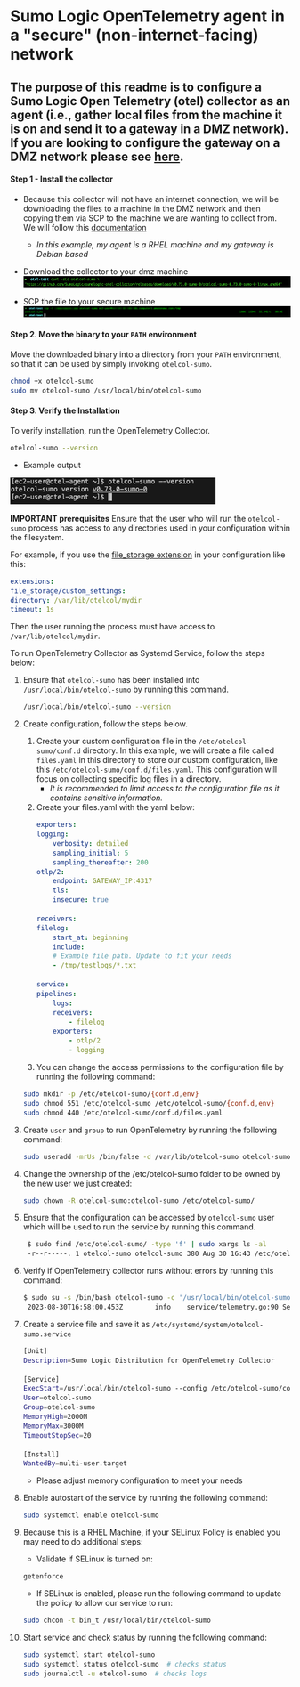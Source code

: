 # Sumo Logic OpenTelemetry agent in a "secure" (non-internet-facing) network

## The purpose of this readme is to configure a Sumo Logic Open Telemetry (otel) collector as an agent (i.e., gather local files from the machine it is on and send it to a gateway in a DMZ network). If you are looking to configure the gateway on a DMZ network please see [here](/gateway-config.md). 

#### Step 1 - Install the collector
- Because this collector will not have an internet connection, we will be downloading the files to a machine in the DMZ network and then copying them via SCP to the machine we are wanting to collect from. We will follow this [documentation](https://help.sumologic.com/docs/send-data/opentelemetry-collector/install-collector-linux/#manual-step-by-step-installation)
    - *In this example, my agent is a RHEL machine and my gateway is Debian based* 

- Download the collector to your dmz machine
![curl](screenshots/agent/curl-command.png)

- SCP the file to your secure machine 
![scp](screenshots/agent/scp.png)

#### Step 2. Move the binary to your `PATH` environment

Move the downloaded binary into a directory from your `PATH` environment, so that it can be used by simply invoking `otelcol-sumo`.

```bash
chmod +x otelcol-sumo
sudo mv otelcol-sumo /usr/local/bin/otelcol-sumo
```

#### Step 3. Verify the Installation

To verify installation, run the OpenTelemetry Collector.

```bash
otelcol-sumo --version
```
- Example output

![example-version](screenshots/agent/version.png)

**IMPORTANT prerequisites**
Ensure that the user who will run the `otelcol-sumo` process has access to any directories used in your configuration within the filesystem.

For example, if you use the [file_storage extension](https://github.com/open-telemetry/opentelemetry-collector-contrib/tree/main/extension/storage/filestorage) in your configuration like this:

```yaml
extensions:
file_storage/custom_settings:
directory: /var/lib/otelcol/mydir
timeout: 1s
```

Then the user running the process must have access to `/var/lib/otelcol/mydir`.

To run OpenTelemetry Collector as Systemd Service, follow the steps below:

1. Ensure that `otelcol-sumo` has been installed into `/usr/local/bin/otelcol-sumo` by running this command.
   ```bash
   /usr/local/bin/otelcol-sumo --version
   ```
1. Create configuration, follow the steps below.
   1. Create your custom configuration file in the `/etc/otelcol-sumo/conf.d` directory. In this example, we will create a file called `files.yaml` in this directory to store our custom configuration, like this `/etc/otelcol-sumo/conf.d/files.yaml`. This configuration will focus on collecting specific log files in a directory. 
        - *It is recommended to limit access to the configuration file as it contains sensitive information.*
    1. Create your files.yaml with the yaml below: 
        ```yaml 
        exporters:
        logging:
            verbosity: detailed
            sampling_initial: 5
            sampling_thereafter: 200
        otlp/2:
            endpoint: GATEWAY_IP:4317
            tls:
            insecure: true

        receivers:
        filelog:
            start_at: beginning
            include:
            # Example file path. Update to fit your needs
            - /tmp/testlogs/*.txt

        service:
        pipelines:
            logs:
            receivers:
                - filelog
            exporters:
                - otlp/2
                - logging
        ```
   1. You can change the access permissions to the configuration file by running the following command:
    ```bash
    sudo mkdir -p /etc/otelcol-sumo/{conf.d,env}
    sudo chmod 551 /etc/otelcol-sumo /etc/otelcol-sumo/{conf.d,env}
    sudo chmod 440 /etc/otelcol-sumo/conf.d/files.yaml
    ```
1. Create `user` and `group` to run OpenTelemetry by running the following command:
   ```bash
   sudo useradd -mrUs /bin/false -d /var/lib/otelcol-sumo otelcol-sumo
   ```

1. Change the ownership of the /etc/otelcol-sumo folder to be owned by the new user we just created: 
    ```bash
    sudo chown -R otelcol-sumo:otelcol-sumo /etc/otelcol-sumo/
    ```

1. Ensure that the configuration can be accessed by `otelcol-sumo` user which will be used to run the service by running this command.
   ```bash
    $ sudo find /etc/otelcol-sumo/ -type 'f' | sudo xargs ls -al
    -r--r-----. 1 otelcol-sumo otelcol-sumo 380 Aug 30 16:43 /etc/otelcol-sumo/conf.d/files.yaml
    ```

1. Verify if OpenTelemetry collector runs without errors by running this command:
   ```bash
   $ sudo su -s /bin/bash otelcol-sumo -c '/usr/local/bin/otelcol-sumo --config /etc/otelcol-sumo/conf.d/files.yaml'
    2023-08-30T16:58:00.453Z        info    service/telemetry.go:90 Setting up own telemetry...
   ```

1. Create a service file and save it as `/etc/systemd/system/otelcol-sumo.service`
    ```bash
    [Unit]
    Description=Sumo Logic Distribution for OpenTelemetry Collector

    [Service]
    ExecStart=/usr/local/bin/otelcol-sumo --config /etc/otelcol-sumo/conf.d/files.yaml
    User=otelcol-sumo
    Group=otelcol-sumo
    MemoryHigh=2000M
    MemoryMax=3000M
    TimeoutStopSec=20

    [Install]
    WantedBy=multi-user.target
    ```
    - Please adjust memory configuration to meet your needs

1. Enable autostart of the service by running the following command:
   ```bash
   sudo systemctl enable otelcol-sumo
   ```
1. Because this is a RHEL Machine, if your SELinux Policy is enabled you may need to do additional steps: 
    - Validate if SELinux is turned on: 
    ```bash
    getenforce
    ```
    - If SELinux is enabled, please run the following command to update the policy to allow our service to run: 
    ```bash
    sudo chcon -t bin_t /usr/local/bin/otelcol-sumo
    ```
   
1. Start service and check status by running the following command:
   ```bash
   sudo systemctl start otelcol-sumo
   sudo systemctl status otelcol-sumo  # checks status
   sudo journalctl -u otelcol-sumo  # checks logs
   ```